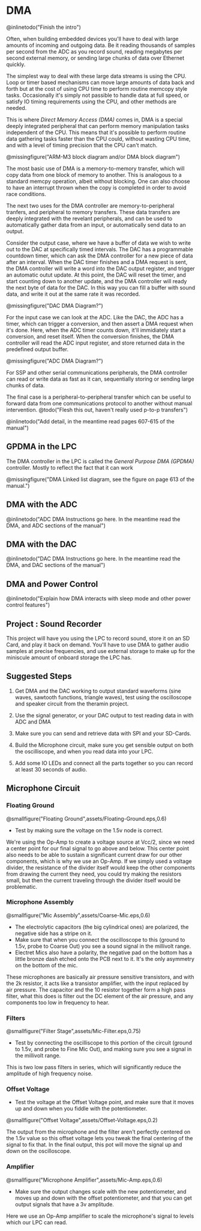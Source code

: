 # DMA #

@inlinetodo("Finish the intro")

Often, when building embedded devices you'll have to deal with large amounts of
incoming and outgoing data. Be it reading thousands of samples per second from 
the ADC as you record sound, reading megabytes per second external memory, or
sending large chunks of data over Ethernet quickly.

The simplest way to deal with these large data streams is using the CPU.
Loop or timer based mechanisms can move large amounts of data back and forth
but at the cost of using CPU time to perform routine memcopy style tasks. 
Occasionally it's simply not passible to handle data at full speed, or satisfy
IO timing requirements using the CPU, and other methods are needed. 

This is where _Direct Memory Access (DMA)_ comes in, DMA is a special deeply 
integrated peripheral that can perform memory manipulation tasks independent
of the CPU. This means that it's possible to perform routine data gathering
tasks faster than the CPU could, without wasting CPU time, and with a level 
of timing precision that the CPU can't match. 

@missingfigure("ARM-M3 block diagram and/or DMA block diagram")

The most basic use of DMA is a memory-to-memory transfer, which will copy data
from one block of memory to another. This is analogous to a standard memcpy 
operation, albeit without blocking. One can also choose to have an interrupt 
thrown when the copy is completed in order to avoid race conditions.

The next two uses for the DMA controller are memory-to-peripheral tranfers, and
peripheral to memory transfers. These data transfers are deeply integrated 
with the revelant peripherals, and can be used to automatically gather data from
an input, or automatically send data to an output. 

Consider the output case, where we have a buffer of data we wish to write out 
to the DAC at specifically timed intervals. The DAC has a programmable countdown
timer, which can ask the DMA controller for a new piece of data after an interval. 
When the DAC timer finishes and a DMA request is sent, the DMA controller will
write a word into the DAC output register, and trigger an automatic outut update. 
At this point, the DAC will reset the timer, and start counting down to another
update, and the DMA controller will ready the next byte of data for the DAC. 
In this way you can fill a buffer with sound data, and write it out at the same
rate it was recorded. 

@missingfigure("DAC DMA Diagram?")

For the input case we can look at the ADC. Like the DAC, the ADC has a timer, 
which can trigger a conversion, and then assert a DMA request when it's done. 
Here, when the ADC timer counts down, it'll immidiately start a conversion, and
reset itself. When the conversion finishes, the DMA controller will read the 
ADC input register, and store returned data in the predefined output buffer.

@missingfigure("ADC DMA Diagram?")

For SSP and other serial communications peripherals, the DMA controller can 
read or write data as fast as it can, sequentially storing or sending large
chunks of data. 

The final case is a peripheral-to-peripheral transfer which can be useful to
forward data from one communications protocol to another without manual
intervention. @todo("Flesh this out, haven't really used p-to-p transfers")

@inlinetodo("Add detail, in the meantime read pages 607-615 of the manual")

## GPDMA in the LPC ##

The DMA controller in the LPC is called the _General Purpose DMA (GPDMA)_
controller. Mostly to reflect the fact that it can work 

@missingfigure("DMA Linked list diagram, see the figure on page 613 of the
                manual.")

## DMA with the ADC ##

@inlinetodo("ADC DMA Instructions go here. In the meantime read the 
             DMA, and ADC sections of the manual")

## DMA with the DAC ##

@inlinetodo("DAC DMA Instructions go here. In the meantime read the
             DMA, and DAC sections of the manual")

## DMA and Power Control ##

@inlinetodo("Explain how DMA interacts with sleep mode and other power
             control features")

## Project : Sound Recorder ##

This project will have you using the LPC to record sound, store it on
an SD Card, and play it back on demand. You'll have to use DMA to gather
audio samples at precise frequencies, and use external storage to make up
for the miniscule amount of onboard storage the LPC has. 

## Suggested Steps ##

  1) Get DMA and the DAC working to output standard waveforms (sine 
     waves, sawtooth functions, triangle waves), test using the 
     oscilloscope and speaker circuit from the theramin project. 

  2) Use the signal generator, or your DAC output to test reading data
     in with ADC and DMA

  3) Make sure you can send and retrieve data with SPI and your SD-Cards.

  4) Build the Microphone circuit, make sure you get sensible output
     on both the oscilliscope, and when you read data into your LPC.

  5) Add some IO LEDs and connect all the parts together so you can record
     at least 30 seconds of audio. 

## Microphone Circuit ##

### Floating Ground ###

@smallfigure("Floating Ground",assets/Floating-Ground.eps,0.6)

  - Test by making sure the voltage on the 1.5v node is correct.

We're using the Op-Amp to create a voltage source at Vcc/2, since we 
need a center point for our final signal to go above and below. This
center point also needs to be able to sustain a significant current
draw for our other components, which is why we use an Op-Amp. If we
simply used a voltage divider, the resistance of the divider itself
would keep the other components from drawing the current they need, 
you could try making the resistors small, but then the current 
traveling through the divider itself would be problematic.

### Microphone Assembly ###

@smallfigure("Mic Assembly",assets/Coarse-Mic.eps,0.6)

  - The electrolytic capacitors (the big cylindrical ones) are polarized,
    the negative side has a stripe on it.
  - Make sure that when you connect the oscilloscope to this (ground to 1.5v,
    probe to Coarse Out) you see a sound signal in the millivolt range.
  - Electret Mics also have a polarity, the negative pad on the bottom has a
    little bronze dash etched onto the PCB next to it. It's the only asymmetry
    on the bottom of the mic. 
    
These microphones are basically air pressure sensitive transistors, and with the
2k resistor, it acts like a transistor amplifier, with the input replaced by air
pressure. The capacitor and the 10 resistor together form a high pass filter, 
what this does is filter out the DC element of the air pressure, and any 
components too low in frequency to hear.

### Filters ###

@smallfigure("Filter Stage",assets/Mic-Filter.eps,0.75)

  - Test by connecting the oscilliscope to this portion of the circuit
    (ground to 1.5v, and probe to Fine Mic Out), and making sure you see
    a signal in the millivolt range. 

This is two low pass filters in series, which will significantly reduce the
amplitude of high frequency noise. 

### Offset Voltage ###

  - Test the voltage at the Offset Voltage point, and make sure that 
    it moves up and down when you fiddle with the potentiometer.

@smallfigure("Offset Voltage",assets/Offset-Voltage.eps,0.2)

The output from the microphone and the filter aren't perfectly centered 
on the 1.5v value so this offset voltage lets you tweak the final centering 
of the signal to fix that. In the final output, this pot will move the
signal up and down on the oscilloscope.

### Amplifier ###

@smallfigure("Microphone Amplifier",assets/Mic-Amp.eps,0.6)

  - Make sure the output changes scale with the new potentiometer, and 
    moves up and down with the offset potentiometer, and that you can
    get output signals that have a 3v amplitude. 

Here we use an Op-Amp amplifier to scale the microphone's signal to levels
which our LPC can read. 
    

